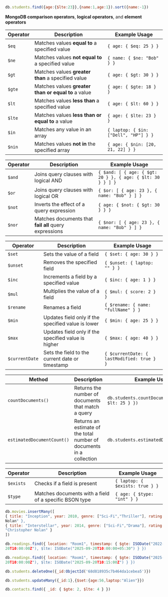```js
db.students.find({age:{$lte:23}},{name:1,age:1}).sort({name:-1})
```

**MongoDB comparison operators**, **logical operators**, and **element operators**

| Operator   | Description                                           | Example Usage                                 |
|------------|-------------------------------------------------------|-----------------------------------------------|
| `$eq`      | Matches values **equal to** a specified value         | `{ age: { $eq: 25 } }`                        |
| `$ne`      | Matches values **not equal to** a specified value     | `{ name: { $ne: "Bob" } }`                    |
| `$gt`      | Matches values **greater than** a specified value     | `{ age: { $gt: 30 } }`                        |
| `$gte`     | Matches values **greater than or equal to** a value   | `{ age: { $gte: 18 } }`                       |
| `$lt`      | Matches values **less than** a specified value        | `{ age: { $lt: 60 } }`                        |
| `$lte`     | Matches values **less than or equal to** a value      | `{ age: { $lte: 23 } }`                       |
| `$in`      | Matches any value in an array                         | `{ laptop: { $in: ["Dell", "HP"] } }`         |
| `$nin`     | Matches values **not in** the specified array         | `{ age: { $nin: [20, 21, 22] } }`             |

| Operator   | Description                                           | Example Usage                                 |
|------------|-------------------------------------------------------|-----------------------------------------------|
| `$and`     | Joins query clauses with logical AND                  | `{ $and: [ { age: { $gt: 20 } }, { age: { $lt: 30 } } ] }` |
| `$or`      | Joins query clauses with logical OR                   | `{ $or: [ { age: 23 }, { name: "Bob" } ] }`   |
| `$not`     | Inverts the effect of a query expression              | `{ age: { $not: { $gt: 30 } } }`              |
| `$nor`     | Matches documents that **fail all** query expressions | `{ $nor: [ { age: 23 }, { name: "Bob" } ] }`  |

| Operator   | Description                                           | Example Usage                                 |
|------------|-------------------------------------------------------|-----------------------------------------------|
| `$set`     | Sets the value of a field                             | `{ $set: { age: 30 } }`                        |
| `$unset`   | Removes the specified field                           | `{ $unset: { laptop: "" } }`                  |
| `$inc`     | Increments a field by a specified value               | `{ $inc: { age: 1 } }`                         |
| `$mul`     | Multiplies the value of a field                       | `{ $mul: { score: 2 } }`                       |
| `$rename`  | Renames a field                                       | `{ $rename: { name: "fullName" } }`           |
| `$min`     | Updates field only if the specified value is lower    | `{ $min: { age: 25 } }`                        |
| `$max`     | Updates field only if the specified value is higher   | `{ $max: { age: 40 } }`                        |
| `$currentDate` | Sets the field to the current date or timestamp   | `{ $currentDate: { lastModified: true } }`    |

| Method                  | Description                                         | Example Usage                                 |
|-------------------------|-----------------------------------------------------|-----------------------------------------------|
| `countDocuments()`      | Returns the number of documents that match a query | `db.students.countDocuments({ age: { $lt: 25 } })` |
| `estimatedDocumentCount()` | Returns an estimate of the total number of documents in a collection | `db.students.estimatedDocumentCount()`        |


| Operator     | Description                                           | Example Usage                                 |
|--------------|-------------------------------------------------------|-----------------------------------------------|
| `$exists`    | Checks if a field is present                          | `{ laptop: { $exists: true } }`               |
| `$type`      | Matches documents with a field of a specific BSON type| `{ age: { $type: "int" } }`                   |

```js
db.movies.insertMany([ 
{ title: "Inception", year: 2010, genre: ["Sci-Fi","Thriller"], rating: 8.8, director: "Christopher 
Nolan" }, 
{ title: "Interstellar", year: 2014, genre: ["Sci-Fi","Drama"], rating: 8.6, director: 
"Christopher Nolan" }
]) 
```

```js
db.readings.find({ location: "Room1", timestamp: { $gte: ISODate("2022-09
20T10:00:00Z"), $lte: ISODate("2025-09-20T10:00:00+05:30") } }) 
```

```js
db.readings.find({ location: "Room1", timestamp: { $gte: ISODate("2025-09
20T10:00:00Z"), $lte: ISODate("2025-09-20T10:15:00Z") } }) 
```

```js
db.students.deleteOne({_id:ObjectId('68d818935c7b464da1cebea5')})
```

```js
db.students.updateMany({_id:1},{$set:{age:56,laptop:"Alien"}})
```
```js
db.contacts.find({ _id: { $gte: 2, $lte: 4 } })
```
